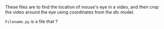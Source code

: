 These files are to find the location of mouse's eye in a video, and then crop the video around the eye using coordinates from the dlc model.

```Filename.py``` is a file that ? <br>
